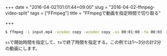 +++
date = "2016-04-02T01:01:44+09:00"
slug = "2016-04-02-ffmpeg-video-split"
tags = ["FFmpeg"]
title = "FFmpegで動画を指定時間で切り取る"

+++

```sh
$ ffmpeg -i input.mp4 -vcodec copy -acodec copy -ss 00:01:00 -to 00:03:00 output.mp4
```

`ss`で開始時間を指定して、`to`で終了時間を指定する。この例では1〜3分の計2分の動画にします。
